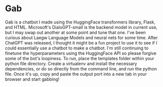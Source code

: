 # Gab
Gab is a chatbot I made using the HuggingFace transformers library, Flask, and HTML. Microsoft's DialoGPT-small is the backend model in current use, but I may swap out another at some point and tune that one. I've been curious about Laegw Language Models and neural nets for some time. After ChatGPT was released, I thought it might be a fun project to use it to see if I could essentially use a chatbot to make a chatbot. I'm still continuing to finetune the hyperparameters using the HuggingFace API so please forgive some of the bot's loopiness. To run, place the templates folder within your python file directory. Create a virtualenv and install the necessary dependencies, or do so directly from the command line, and run the python file. Once it's up, copy and paste the output port into a new tab in your browser and start gabbing!

